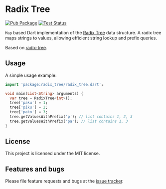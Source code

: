 # Radix Tree

[![Pub Package][pub_icon]][pub]
[![Test Status][test_ci_icon]][test_ci]

`Map` based Dart implementation of the [Radix Tree][Radix Tree] data structure.
A radix tree maps strings to values, allowing efficient string lookup and
prefix queries.

Based on [radix-tree](https://github.com/thegedge/radix-tree).

## Usage

A simple usage example:

```dart
import 'package:radix_tree/radix_tree.dart';

void main(List<String> arguments) {
  var tree = RadixTree<int>();
  tree['paku'] = 1;
  tree['piku'] = 2;
  tree['pako'] = 3;
  tree.getValuesWithPrefix('p'); // list contains 1, 2, 3
  tree.getValuesWithPrefix('pa'); // list contains 1, 3
}
```

## License

This project is licensed under the MIT license.

## Features and bugs

Please file feature requests and bugs at the [issue tracker][tracker].

[pub_icon]: https://img.shields.io/pub/v/radix_tree.svg
[pub]: https://pub.dev/packages/radix_tree
[test_ci_icon]: https://github.com/ykmnkmi/radix-tree.dart/actions/workflows/test.yaml/badge.svg
[test_ci]: https://github.com/ykmnkmi/radix-tree.dart/actions/workflows/test.yaml
[radix_tree.svg]: https://img.shields.io/pub/v/radix_tree.svg
[Radix Tree]: https://en.wikipedia.org/wiki/Radix_tree
[tracker]: https://github.com/ykmnkmi/radix-tree.dart/issues
